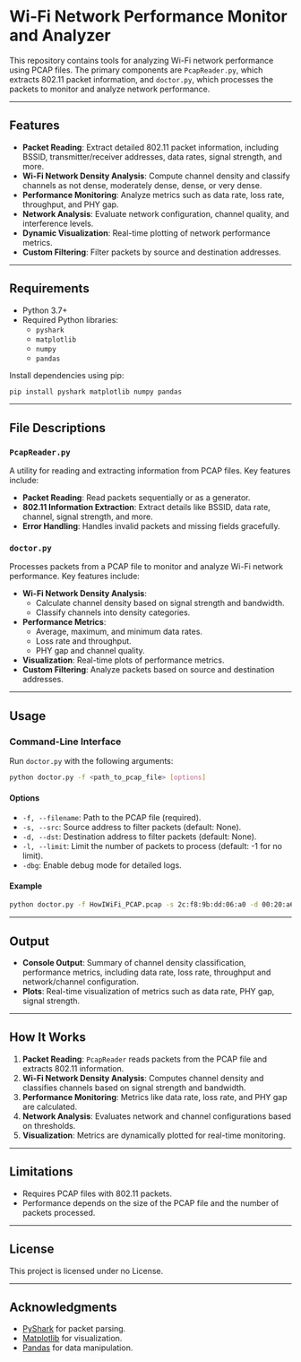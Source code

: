 # Wi-Fi Network Performance Monitor and Analyzer

This repository contains tools for analyzing Wi-Fi network performance using PCAP files. The primary components are `PcapReader.py`, which extracts 802.11 packet information, and `doctor.py`, which processes the packets to monitor and analyze network performance.

---

## Features

- **Packet Reading**: Extract detailed 802.11 packet information, including BSSID, transmitter/receiver addresses, data rates, signal strength, and more.
- **Wi-Fi Network Density Analysis**: Compute channel density and classify channels as not dense, moderately dense, dense, or very dense.
- **Performance Monitoring**: Analyze metrics such as data rate, loss rate, throughput, and PHY gap.
- **Network Analysis**: Evaluate network configuration, channel quality, and interference levels.
- **Dynamic Visualization**: Real-time plotting of network performance metrics.
- **Custom Filtering**: Filter packets by source and destination addresses.

---

## Requirements

- Python 3.7+
- Required Python libraries:
    - `pyshark`
    - `matplotlib`
    - `numpy`
    - `pandas`

Install dependencies using pip:

```bash
pip install pyshark matplotlib numpy pandas
```

---

## File Descriptions

### `PcapReader.py`

A utility for reading and extracting information from PCAP files. Key features include:

- **Packet Reading**: Read packets sequentially or as a generator.
- **802.11 Information Extraction**: Extract details like BSSID, data rate, channel, signal strength, and more.
- **Error Handling**: Handles invalid packets and missing fields gracefully.

### `doctor.py`

Processes packets from a PCAP file to monitor and analyze Wi-Fi network performance. Key features include:

- **Wi-Fi Network Density Analysis**:
    - Calculate channel density based on signal strength and bandwidth.
    - Classify channels into density categories.
- **Performance Metrics**:
    - Average, maximum, and minimum data rates.
    - Loss rate and throughput.
    - PHY gap and channel quality.
- **Visualization**: Real-time plots of performance metrics.
- **Custom Filtering**: Analyze packets based on source and destination addresses.

---

## Usage

### Command-Line Interface

Run `doctor.py` with the following arguments:

```bash
python doctor.py -f <path_to_pcap_file> [options]
```

#### Options

- `-f, --filename`: Path to the PCAP file (required).
- `-s, --src`: Source address to filter packets (default: None).
- `-d, --dst`: Destination address to filter packets (default: None).
- `-l, --limit`: Limit the number of packets to process (default: -1 for no limit).
- `-dbg`: Enable debug mode for detailed logs.

#### Example

```bash
python doctor.py -f HowIWiFi_PCAP.pcap -s 2c:f8:9b:dd:06:a0 -d 00:20:a6:fc:b0:36 -l 1000 -dbg
```

---

## Output

- **Console Output**: Summary of channel density classification, performance metrics, including data rate, loss rate, throughput and network/channel configuration.
- **Plots**: Real-time visualization of metrics such as data rate, PHY gap, signal strength.

---

## How It Works

1. **Packet Reading**: `PcapReader` reads packets from the PCAP file and extracts 802.11 information.
2. **Wi-Fi Network Density Analysis**: Computes channel density and classifies channels based on signal strength and bandwidth.
3. **Performance Monitoring**: Metrics like data rate, loss rate, and PHY gap are calculated.
4. **Network Analysis**: Evaluates network and channel configurations based on thresholds.
5. **Visualization**: Metrics are dynamically plotted for real-time monitoring.

---

## Limitations

- Requires PCAP files with 802.11 packets.
- Performance depends on the size of the PCAP file and the number of packets processed.

---

## License

This project is licensed under no License.

---

## Acknowledgments

- [PyShark](https://github.com/KimiNewt/pyshark) for packet parsing.
- [Matplotlib](https://matplotlib.org/) for visualization.
- [Pandas](https://pandas.pydata.org/) for data manipulation.